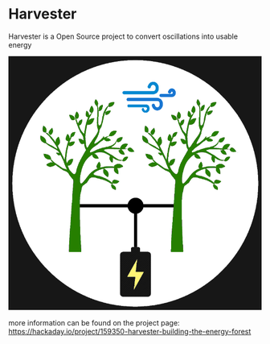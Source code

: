 # Harvester
Harvester is a Open Source project to convert oscillations into usable energy

![Harvester Logo](icon.png)

more information can be found on the project page:
https://hackaday.io/project/159350-harvester-building-the-energy-forest
